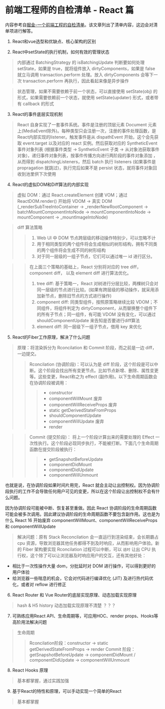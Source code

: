 前端工程师的自检清单 - React 篇
=========================
内容参考自[掘金-一个前端工程的自检清单](https://juejin.im/post/5cc1da82f265da036023b628)。该文章列出了清单内容，这边会对清单项进行解答。

1. React和vue选型和优缺点、核心架构的区别

2. React中setState的执行机制，如何有效的管理状态
> 内部通过 BatchingStrategy 的 isBatchingUpdate 判断要如何处理 setState，如果是 true，就将组件放入 dirtyComponents，如果是 false 就立马调用 transaction.perform 处理。放入 dirtyComponents 会等下一次 transaction.perform 再执行，因此看起来像是异步操作

> 状态管理，如果不需要依赖于前一个状态，可以直接使用 setState(obj) 的形式，如果需要依赖前一个状态，就使用 setState(updater) 形式，或者带有 callback 的形式

3. React的事件底层实现机制
> React 自身实现了一套事件系统。事件是注册的顶层元素 Document 元素上(MediaEvent除外)。每种类型只会注册一次，注册的事件处理函数，是React内部实现的listener。触发事件是从 dispathEvent 开始，这个会先获取 event.target 以及对应的 react 实例。然后获取对应的 SyntheticEvent 事件对象列表 (根据事件类型 -> SyntheticEvent 子类 -> 从对象池获取事件对象)，递归事件对象列表，按事件传播方向进行两阶段的事件对象添加 ，从而得到 dispatchingListeners，然后 batch 执行 listeners (如果事件是 propragation 就跳过)，执行完后如果不是 persist 状态，就将事件对象回收到池里供下次使用

4. React的虚拟DOM和Diff算法的内部实现
> 虚拟 DOM：通过 React.createElement 创建 VOM；通过 ReactDOM.render() 开始将 VDOM -> 真实 DOM (_renderSubTreeIntoContainer -> _renderNewRootComponent -> batchMountComponentIntoNode -> mountComponentIntoNode -> mountComponent -> _mountImageIntoNode)

> diff 算法策略
>> 1. Web UI 中 DOM 节点跨层级的移动操作特别少，可以忽略不计
>> 1. 用于相同类型的两个组件将会生成相似的树形结构，拥有不同类的两个组件将会生成不同的树形结构
>> 1. 对于同一层级的一组子节点，它们可以通过唯一 id 进行区分。

>> 在上面三个策略的基础上，React 分别将对应的 tree diff， component diff， 以及 element diff 进行算法优化。
>> 1. tree diff: 基于策略一，React 对树进行分层比较，两棵树只会对同一层级的节点进行比较。(如果有跨层级的移动操作，就采用添加新节点，删除旧节点的方式进行操作)
>> 1. component diff: 同类型组件，按照原策略继续比较 VDOM；不同组件，将组件判定为 dirtyComponent，从而替换整个组件下的所有子节点；同一组件，有可能 VDOM 没有变化，可以通过 shouldComponentUpdate 来告知是否要进行diff算法
>> 1. element diff: 同一层级下一组子节点，借用 key 来优化

5. React的Fiber工作原理，解决了什么问题

> 原理：将渲染拆分为 Rconcilation 和 Commit 阶段，而之前是一边 diff，一边提交。
>> Rconcilation (协调阶段)：可以认为是 diff 阶段，这个阶段是可以中断。这个阶段会找出所有变更节点。比如节点新增、删除、属性变更等。这些变更，React称之为 effect (副作用)。以下生命周期函数会在协调阶段被调用：
>>> + constructor
>>> + componentWillMount 废弃
>>> + componentWillReceiveProps 废弃
>>> + static getDerivedStateFromProps
>>> + shouldComponentUpdate
>>> + componentWillUpdate 废弃
>>> + render

>> Commit (提交阶段)： 将上一个阶段计算出来的需要处理的 Effect 一次性执行。这个阶段必现同步执行，不能被打断。下面几个生命周期函数在提交阶段被执行：
>>> + getSnapshotBeforeUpdate
>>> + componentDidMount
>>> + componentDidUpdate
>>> + componentWillUnmount

也就是说，在协调阶段如果时间片用完，React 就会主动让出控制权。因为协调阶段执行的工作不会导致任何用户可见的变更，所以在这个阶段让出控制权不会有什么问题。

因为协调阶段可能被中断、恢复甚至重做。因此 React 协调阶段的生命周期函数可能会被多次调用。因此建议协调阶段的生命周期函数不要包含副作用。这也是为什么 React 16 开始废弃 componentWillMount、componentWillReceiveProps 和 componentWillUpdate

> 解决问题：原有 Stack Reconcilation 会一直运行到渲染结束，会长期霸占 cpu 资源，导致浏览器其他任务都得不到及时响应，从而影响用户体验。新的 Fiber 架构要实现 Rconcilation 过程可以中断，可以 `适时` 让出 CPU 执行权，这个除了可以让浏览器及时响应用户的交互，还有其他好处：
+ 相比于一次性操作大量 dom，分批延时对 DOM 进行操作，可以得到更好的用户体验
+ 给浏览器一些喘息的机会，它会对代码进行编译优化 (JIT) 及进行热代码优化，或者对 reflow 进行修正

6. React Router 和 Vue Router的底层实现原理、动态加载实现原理
> hash & H5 history
> 动态加载实现原理不清楚 ？？？

7. 可熟练应用React API、生命周期等，可应用HOC、render props、Hooks等高阶用法解决问题
> 生命周期
>> Rconcilation阶段：constructor -> static getDerivedStateFromProps -> render
>> Commit 阶段：getSnapshotBeforeUpdate -> componentDidMount / componentDidUpdate -> componentWillUnmount

8. React Hooks 原理
> 基本都掌握，通过实践加强

9. 基于React的特性和原理，可以手动实现一个简单的React
> 基本都掌握